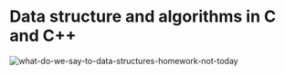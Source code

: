 # Data structure and algorithms in C and C++










![what-do-we-say-to-data-structures-homework-not-today](https://user-images.githubusercontent.com/68494604/96039614-913c8080-0e86-11eb-8d6a-5304c72d5422.jpg)

